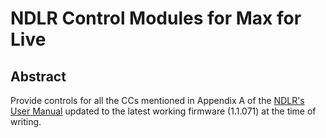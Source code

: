 # NDLR Control Modules for Max for Live

## Abstract

Provide controls for all the CCs mentioned in Appendix A of the [NDLR's User
Manual](https://conductivelabs.com/wp-content/uploads/2020/02/The-NDLR-User-Manual-v1.7.pdf) updated to the latest working firmware (1.1.071) at the time of writing.


